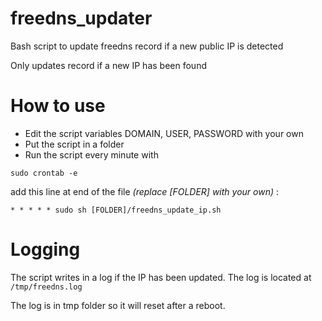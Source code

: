 # freedns_updater
Bash script to update freedns record if a new public IP is detected

Only updates record if a new IP has been found

# How to use
- Edit the script variables DOMAIN, USER, PASSWORD with your own
- Put the script in a folder
- Run the script every minute with 

`sudo crontab -e`

add this line at end of the file *(replace [FOLDER] with your own)* :

`* * * * * sudo sh [FOLDER]/freedns_update_ip.sh` 

# Logging
The script writes in a log if the IP has been updated. The log is located at `/tmp/freedns.log`

The log is in tmp folder so it will reset after a reboot.
